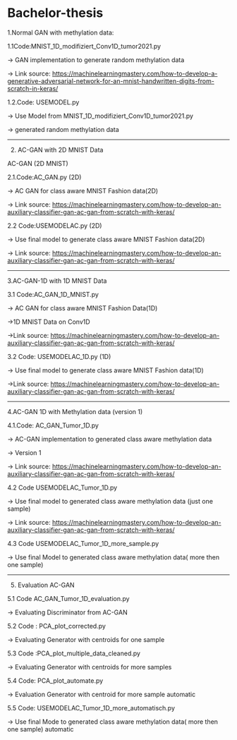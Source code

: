 # Bachelor-thesis
1.Normal GAN with methylation data:

1.1Code:MNIST_1D_modifiziert_Conv1D_tumor2021.py


-> GAN implementation to generate random methylation data


-> Link source: https://machinelearningmastery.com/how-to-develop-a-generative-adversarial-network-for-an-mnist-handwritten-digits-from-scratch-in-keras/

1.2.Code: USEMODEL.py


-> Use Model from MNIST_1D_modifiziert_Conv1D_tumor2021.py


-> generated random methylation data
____________________________________________________________________________________
2. AC-GAN with 2D MNIST Data


AC-GAN (2D MNIST)

2.1.Code:AC_GAN.py (2D)

-> AC GAN for class aware  MNIST Fashion data(2D)

-> Link source: https://machinelearningmastery.com/how-to-develop-an-auxiliary-classifier-gan-ac-gan-from-scratch-with-keras/



2.2 Code:USEMODELAC.py (2D)


-> Use final model to generate class aware MNIST Fashion data(2D)

-> Link source: https://machinelearningmastery.com/how-to-develop-an-auxiliary-classifier-gan-ac-gan-from-scratch-with-keras/


_____________________________________________________________________________________
3.AC-GAN-1D with 1D MNIST Data

3.1 Code:AC_GAN_1D_MNIST.py


-> AC GAN for class aware MNIST Fashion Data(1D)

->1D MNIST Data on Conv1D


->Link source: https://machinelearningmastery.com/how-to-develop-an-auxiliary-classifier-gan-ac-gan-from-scratch-with-keras/

3.2 Code: USEMODELAC_1D.py (1D)

-> Use final model to generate class aware MNIST Fashion data(1D)

->Link source: https://machinelearningmastery.com/how-to-develop-an-auxiliary-classifier-gan-ac-gan-from-scratch-with-keras/

_____________________________________________________________________________________

4.AC-GAN 1D with Methylation data (version 1)

4.1.Code: AC_GAN_Tumor_1D.py

-> AC-GAN implementation to generated class aware methylation data

-> Version 1

-> Link source: https://machinelearningmastery.com/how-to-develop-an-auxiliary-classifier-gan-ac-gan-from-scratch-with-keras/

4.2 Code USEMODELAC_Tumor_1D.py

-> Use final model to generated class aware methylation data (just one sample)


-> Link source: https://machinelearningmastery.com/how-to-develop-an-auxiliary-classifier-gan-ac-gan-from-scratch-with-keras/

4.3 Code USEMODELAC_Tumor_1D_more_sample.py


-> Use final Model to generated class aware methylation data( more then one sample)

_____________________________________________________________________________________

5. Evaluation AC-GAN 

5.1 Code AC_GAN_Tumor_1D_evaluation.py


-> Evaluating  Discriminator from AC-GAN 

5.2 Code : PCA_plot_corrected.py


-> Evaluating Generator with centroids for one sample

5.3 Code :PCA_plot_multiple_data_cleaned.py 


-> Evaluating Generator with centroids for more samples

5.4 Code: PCA_plot_automate.py


-> Evaluation Generator with centroid for more sample automatic

5.5 Code: USEMODELAC_Tumor_1D_more_automatisch.py


-> Use final Mode to generated class aware methylation data( more then one sample) automatic





